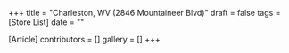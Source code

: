 +++
title = "Charleston, WV (2846 Mountaineer Blvd)"
draft = false
tags = [Store List]
date = ""

[Article]
contributors = []
gallery = []
+++